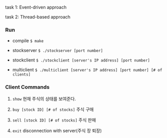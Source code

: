 task 1: Event-driven approach


task 2: Thread-based approach


### Run
- compile
`$ make`

- stockserver
	`$ ./stockserver [port number]`
    
- stockclient
`$ ./stockclient [server's IP address] [port number]`

- multiclient
`$ ./multiclient [server's IP address] [port number] [# of clients]`


### Client Commands
1. `show`
현재 주식의 상태를 보여준다.

2. `buy [stock ID] [# of stocks]`
주식 구매

3. `sell [stock ID] [# of stocks]`
주식 판매

4. `exit`
disconnection with server(주식 장 퇴장)
